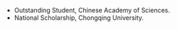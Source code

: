 

  


- Outstanding Student, Chinese Academy of Sciences.
- National Scholarship, Chongqing University.